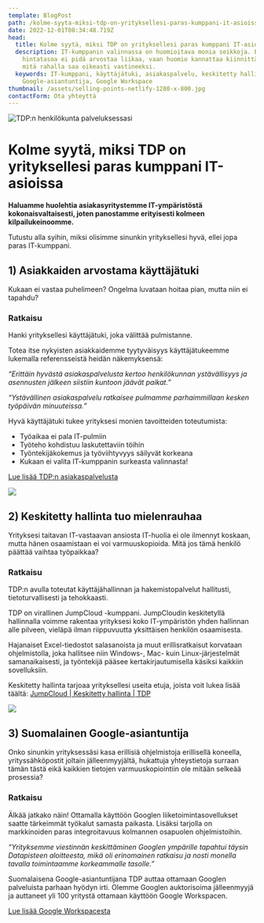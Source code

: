 ```yaml
---
template: BlogPost
path: /kolme-syyta-miksi-tdp-on-yrityksellesi-paras-kumppani-it-asioissa
date: 2022-12-01T08:34:48.719Z
head:
  title: Kolme syytä, miksi TDP on yrityksellesi paras kumppani IT-asioissa
  description: IT-kumppanin valinnassa on huomioitava monia seikkoja. Edullista
    hintatasoa ei pidä arvostaa liikaa, vaan huomio kannattaa kiinnittää siihen,
    mitä rahalla saa oikeasti vastineeksi.
  keywords: IT-kumppani, käyttäjätuki, asiakaspalvelu, keskitetty hallinta,
    Google-asiantuntija, Google Workspace
thumbnail: /assets/selling-points-netlify-1280-x-800.jpg
contactForm: Ota yhteyttä
---
```

![TDP:n henkilökunta palveluksessasi](/assets/selling-points-netlify-1280-x-800.jpg)

# Kolme syytä, miksi TDP on yrityksellesi paras kumppani IT-asioissa

**H﻿aluamme huolehtia asiakasyritystemme IT-ympäristöstä kokonaisvaltaisesti, joten panostamme erityisesti kolmeen kilpailukeinoomme.**

Tutustu alla syihin, miksi olisimme sinunkin yrityksellesi hyvä, ellei jopa paras IT-kumppani. 

## 1) Asiakkaiden arvostama käyttäjätuki

K﻿ukaan ei vastaa puhelimeen? Ongelma luvataan hoitaa pian, mutta niin ei tapahdu? 

### Ratkaisu

Hanki yrityksellesi käyttäjätuki, joka välittää pulmistanne.

Totea itse nykyisten asiakkaidemme tyytyväisyys käyttäjätukeemme lukemalla referensseistä heidän näkemyksensä: 

*“Erittäin hyvästä asiakaspalvelusta kertoo henkilökunnan ystävällisyys ja asennusten jälkeen siistiin kuntoon jäävät paikat.”*

*“Ystävällinen asiakaspalvelu ratkaisee pulmamme parhaimmillaan kesken työpäivän minuuteissa.”*

Hyvä käyttäjätuki tukee yrityksesi monien tavoitteiden toteutumista:

* Työaikaa ei pala IT-pulmiin
* Työteho kohdistuu laskutettaviin töihin
* Työntekijäkokemus ja työviihtyvyys säilyvät korkeana
* Kukaan ei valita IT-kumppanin surkeasta valinnasta!

[Lue lisää TDP:n asiakaspalvelusta](https://www.tdp.fi/referenssit)

![](/assets/image5.jpg)

## 2) Keskitetty hallinta tuo mielenrauhaa

Yrityksesi taitavan IT-vastaavan ansiosta IT-huolia ei ole ilmennyt koskaan, mutta hänen osaamistaan ei voi varmuuskopioida. Mitä jos tämä henkilö päättää vaihtaa työpaikkaa?

### Ratkaisu

TDP:n avulla toteutat käyttäjähallinnan ja hakemistopalvelut hallitusti, tietoturvallisesti ja tehokkaasti.

TDP on virallinen JumpCloud -kumppani. JumpCloudin keskitetyllä hallinnalla voimme rakentaa yrityksesi koko IT-ympäristön yhden hallinnan alle pilveen, vieläpä ilman riippuvuutta yksittäisen henkilön osaamisesta. 

Hajanaiset Excel-tiedostot salasanoista ja muut erillisratkaisut korvataan ohjelmistolla, joka hallitsee niin Windows-, Mac- kuin Linux-järjestelmät samanaikaisesti, ja työntekijä pääsee kertakirjautumisella käsiksi kaikkiin sovelluksiin.

Keskitetty hallinta tarjoaa yrityksellesi useita etuja, joista voit lukea lisää täältä:
[JumpCloud | Keskitetty hallinta | TDP](https://www.tdp.fi/ohjelmistot/jumpcloud)

![](/assets/google-asiantuntija-tinified.jpg)

## 3) Suomalainen Google-asiantuntija

Onko sinunkin yrityksessäsi kasa erillisiä ohjelmistoja erillisellä koneella, yrityssähköpostit joltain jälleenmyyjältä, hukattuja yhteystietoja surraan tämän tästä eikä kaikkien tietojen varmuuskopiointiin ole mitään selkeää prosessia? 

### Ratkaisu

Älkää jatkako näin! Ottamalla käyttöön Googlen liiketoimintasovellukset saatte tärkeimmät työkalut samasta paikasta. Lisäksi tarjolla on markkinoiden paras integroitavuus kolmannen osapuolen ohjelmistoihin.

*“Yrityksemme viestinnän keskittäminen Googlen ympärille tapahtui täysin Datapisteen aloitteesta, mikä oli erinomainen ratkaisu ja nosti monella tavalla toimintaamme korkeammalle tasolle.”* 

Suomalaisena Google-asiantuntijana TDP auttaa ottamaan Googlen palveluista parhaan hyödyn irti. Olemme Googlen auktorisoima jälleenmyyjä ja auttaneet yli 100 yritystä ottamaan käyttöön Google Workspacen.

[Lue lisää Google Workspacesta](https://www.tdp.fi/ohjelmistot/google-workspace)